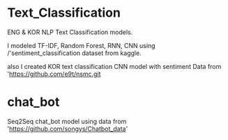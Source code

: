 
# **Text_Classification**
ENG & KOR NLP Text Classification models.

I modeled TF-IDF, Random Forest, RNN, CNN using /'sentiment_classification dataset from kaggle.

also I created KOR text classification CNN model with sentiment Data from 'https://github.com/e9t/nsmc.git


# **chat_bot**
Seq2Seq chat_bot model using data from 'https://github.com/songys/Chatbot_data'
